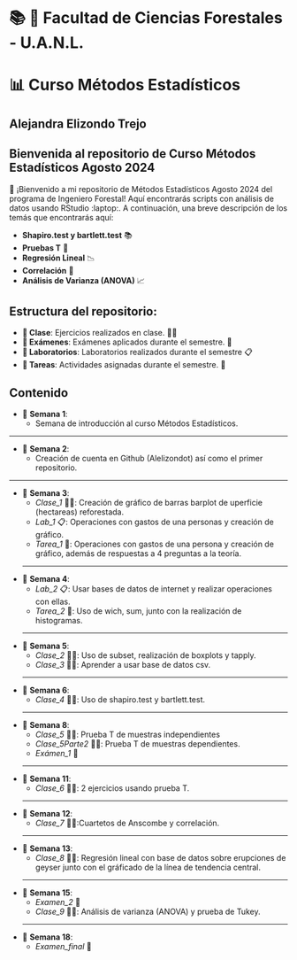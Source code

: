 # :books: :evergreen_tree: Facultad de Ciencias Forestales - U.A.N.L.
# :bar_chart: Curso Métodos Estadísticos 
## Alejandra Elizondo Trejo

## Bienvenida al repositorio de Curso Métodos Estadísticos Agosto 2024
:wave: ¡Bienvenido a mi repositorio de Métodos Estadísticos Agosto 2024 del programa de Ingeniero Forestal! Aquí encontrarás scripts con análisis de datos usando RStudio :laptop:. A continuación, una breve descripción de los temás que encontrarás aquí:

+ **Shapiro.test y bartlett.test** :books:
+ **Pruebas T** :dart:
+ **Regresión Lineal** :chart_with_downwards_trend:
+ **Correlación** :link:
+ **Análisis de Varianza (ANOVA)** :chart_with_upwards_trend:

## Estructura del repositorio:
+ **:file_folder: Clase**: Ejercicios realizados en clase. :man_technologist:
+ **:file_folder: Exámenes**: Exámenes aplicados durante el semestre. :page_with_curl:
+ **:file_folder: Laboratorios**: Laboratorios realizados durante el semestre :clipboard:
+ **:file_folder: Tareas**: Actividades asignadas durante el semestre. :notebook:

## Contenido

+ :calendar: **Semana 1**:
	+ Semana de introducción al curso Métodos Estadísticos.
---
+ :calendar: **Semana 2**:
  	+ Creación de cuenta en Github (Alelizondot) así como el primer repositorio.
---
+ :calendar: **Semana 3**: 
	+ *Clase_1* :man_technologist:: Creación de gráfico de barras barplot de uperficie (hectareas) reforestada.
	+ *Lab_1* :clipboard:: Operaciones con gastos de una personas y creación de gráfico.
	+ *Tarea_1* :notebook:: Operaciones con gastos de una persona y creación de gráfico, además de respuestas a 4 preguntas a la teoría.
	---
+ :calendar: **Semana 4**:
	+ *Lab_2* :clipboard:: Usar bases de datos de internet y realizar operaciones con ellas.
	+ *Tarea_2* :notebook:: Uso de wich, sum, junto con la realización de histogramas.
	---
+ :calendar: **Semana 5**: 
	+ *Clase_2* :man_technologist:: Uso de subset, realización de boxplots y tapply.
	+ *Clase_3* :man_technologist:: Aprender a usar base de datos csv.
	---
+ :calendar: **Semana 6**: 
	+ *Clase_4* :man_technologist:: Uso de shapiro.test y bartlett.test.
	---
+ :calendar: **Semana 8**:
	+ *Clase_5* :man_technologist:: Prueba T de muestras independientes
	+ *Clase_5Parte2* :man_technologist:: Prueba T de muestras dependientes.
	+ *Exámen_1* :page_with_curl:
	---
+ :calendar: **Semana 11**:
	+ *Clase_6* :man_technologist:: 2 ejercicios usando prueba T.
	---
+ :calendar: **Semana 12**:
	+ *Clase_7* :man_technologist::Cuartetos de Anscombe y correlación.
	---
+ :calendar: **Semana 13**:
	+ *Clase_8* :man_technologist:: Regresión lineal con base de datos sobre erupciones de geyser junto con
	el gráficado de la línea de tendencia central.
	---
+ :calendar: **Semana 15**:
	+ *Examen_2* :page_with_curl:
	+ *Clase_9* :man_technologist:: Análisis de varianza (ANOVA) y prueba de Tukey.
	---
+ :calendar: **Semana 18**:
	+ *Examen_final* :page_with_curl:

